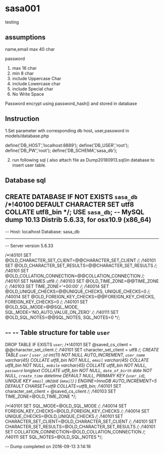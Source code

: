 # sasa001
testing


assumptions
---------------

name,email max 40 char

password
1. max 16 char 
2. min 8 char 
3. include Uppercase Char
4. include Lowercase char
5. include Special char
6. No Write Space



Password encrypt using password_hash() and stored in database


Instruction
-------------

1.Set parameter wth corresponding db host, user,password in models/database.php


define('DB_HOST','localhost:8889');
define('DB_USER','root');
define('DB_PW','root');
define('DB_SCHEMA','sasa_db');


2. run following sql ( also attach file as Dump20180913.sql)in database to insert user table.





Database sql
---------------

CREATE DATABASE  IF NOT EXISTS `sasa_db` /*!40100 DEFAULT CHARACTER SET utf8 COLLATE utf8_bin */;
USE `sasa_db`;
-- MySQL dump 10.13  Distrib 5.6.33, for osx10.9 (x86_64)
--
-- Host: localhost    Database: sasa_db
-- ------------------------------------------------------
-- Server version	5.6.33

/*!40101 SET @OLD_CHARACTER_SET_CLIENT=@@CHARACTER_SET_CLIENT */;
/*!40101 SET @OLD_CHARACTER_SET_RESULTS=@@CHARACTER_SET_RESULTS */;
/*!40101 SET @OLD_COLLATION_CONNECTION=@@COLLATION_CONNECTION */;
/*!40101 SET NAMES utf8 */;
/*!40103 SET @OLD_TIME_ZONE=@@TIME_ZONE */;
/*!40103 SET TIME_ZONE='+00:00' */;
/*!40014 SET @OLD_UNIQUE_CHECKS=@@UNIQUE_CHECKS, UNIQUE_CHECKS=0 */;
/*!40014 SET @OLD_FOREIGN_KEY_CHECKS=@@FOREIGN_KEY_CHECKS, FOREIGN_KEY_CHECKS=0 */;
/*!40101 SET @OLD_SQL_MODE=@@SQL_MODE, SQL_MODE='NO_AUTO_VALUE_ON_ZERO' */;
/*!40111 SET @OLD_SQL_NOTES=@@SQL_NOTES, SQL_NOTES=0 */;

--
-- Table structure for table `user`
--

DROP TABLE IF EXISTS `user`;
/*!40101 SET @saved_cs_client     = @@character_set_client */;
/*!40101 SET character_set_client = utf8 */;
CREATE TABLE `user` (
  `user_id` int(11) NOT NULL AUTO_INCREMENT,
  `user_name` varchar(45) COLLATE utf8_bin NOT NULL,
  `email` varchar(45) COLLATE utf8_bin NOT NULL,
  `mobile` varchar(45) COLLATE utf8_bin NOT NULL,
  `password` longtext COLLATE utf8_bin NOT NULL,
  `date_of_birth` date NOT NULL,
  `create_time` datetime DEFAULT NULL,
  PRIMARY KEY (`user_id`),
  UNIQUE KEY `email_UNIQUE` (`email`)
) ENGINE=InnoDB AUTO_INCREMENT=5 DEFAULT CHARSET=utf8 COLLATE=utf8_bin;
/*!40101 SET character_set_client = @saved_cs_client */;
/*!40103 SET TIME_ZONE=@OLD_TIME_ZONE */;

/*!40101 SET SQL_MODE=@OLD_SQL_MODE */;
/*!40014 SET FOREIGN_KEY_CHECKS=@OLD_FOREIGN_KEY_CHECKS */;
/*!40014 SET UNIQUE_CHECKS=@OLD_UNIQUE_CHECKS */;
/*!40101 SET CHARACTER_SET_CLIENT=@OLD_CHARACTER_SET_CLIENT */;
/*!40101 SET CHARACTER_SET_RESULTS=@OLD_CHARACTER_SET_RESULTS */;
/*!40101 SET COLLATION_CONNECTION=@OLD_COLLATION_CONNECTION */;
/*!40111 SET SQL_NOTES=@OLD_SQL_NOTES */;

-- Dump completed on 2018-09-13  3:14:16



